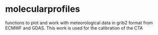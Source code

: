 # molecularprofiles
functions to plot and work with meteorological data in grib2 format from ECMWF and GDAS. This work is used for the calibration of the CTA
